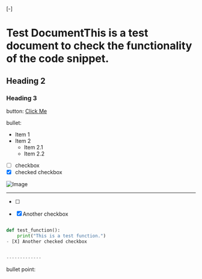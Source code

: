 [-]

# Test DocumentThis is a test document to check the functionality of the code snippet.

## Heading 2

### Heading 3

button: [Click Me](#)

bullet:

- Item 1
- Item 2
  - Item 2.1
  - Item 2.2

- [ ] checkbox
- [x] checked checkbox

![Image](https://example.com/image.png)

---

- [ ]

- [x] Another checkbox

```python

def test_function():
    print("This is a test function.")
- [X] Another checked checkbox


-------------

```

bullet point:
